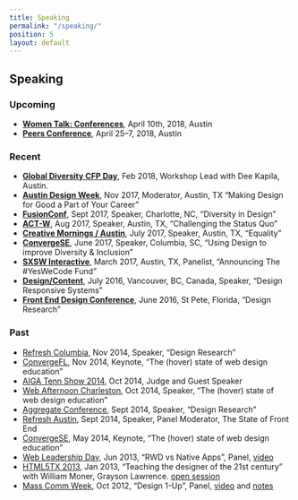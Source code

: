 ```yaml
---
title: Speaking
permalink: "/speaking/"
position: 5
layout: default
---
```


## Speaking

### Upcoming
- **[Women Talk: Conferences](https://www.eventbrite.com/e/women-talk-conferences-austin-tickets-44351675054)**, April 10th, 2018, Austin
- **[Peers Conference](http://www.peersconf.com/)**, April 25–7, 2018, Austin


### Recent
- **[Global Diversity CFP Day](https://www.eventbrite.com/e/global-diversity-cfp-day-tickets-42210751494#)**, Feb 2018, Workshop Lead with Dee Kapila, Austin. 
- **[Austin Design Week](https://austindesignweek.org/schedule/making-design-for-good-a-part-of-your-career)**, Nov 2017, Moderator, Austin, TX “Making Design for Good a Part of Your Career”
- **[FusionConf](http://fusionconf.io/)**, Sept 2017, Speaker, Charlotte, NC, “Diversity in Design”
- **[ACT-W](http://austin.act-w.org)**, Aug 2017, Speaker, Austin, TX, “Challenging the Status Quo”
- **[Creative Mornings / Austin](https://creativemornings.com/talks/sam-kapila/)**, July 2017, Speaker, Austin, TX, “Equality”
- **[ConvergeSE](http://austin.act-w.org)**, June 2017, Speaker, Columbia, SC, “Using Design to improve Diversity & Inclusion”
- **[SXSW Interactive](http://opportunityhub.co/2017hbcusxsw/)**, March 2017, Austin, TX, Panelist, “Announcing The #YesWeCode Fund”
- **[Design/Content](http://www.designcontentconf.com/)**, July 2016, Vancouver, BC, Canada, Speaker, “Design Responsive Systems”
-  **[Front End Design Conference](http://www.frontenddesignconference.com/)**, June 2016, St Pete, Florida, “Design Research”

### Past
*   [Refresh Columbia](https://www.eventbrite.com/e/refresh-columbia-november-2014-registration-14328658403), Nov 2014, Speaker, “Design Research”
*   [ConvergeFL](http://www.convergefl.com), Nov 2014, Keynote, “The (hover) state of web design education”
*   [AIGA Tenn Show 2014](http://www.tennshow2014.com), Oct 2014, Judge and Guest Speaker
*   [Web Afternoon Charleston](http://charleston.webafternoon.com/), Oct 2014, Speaker, “The (hover) state of web design education”
*   [Aggregate Conference](http://charleston.webafternoon.com/), Sept 2014, Speaker, “Design Research”
*   [Refresh Austin](https://www.facebook.com/events/284326435089364/?ref_dashboard_filter=past), Sept 2014, Speaker, Panel Moderator, The State of Front End
*   [ConvergeSE](http://www.convergese.com), May 2014, Keynote, “The (hover) state of web design education”
*   [Web Leadership Day](#), Jun 2013, “RWD vs Native Apps”, Panel, [video](http://www.youtube.com/watch?v=G6vl5vLz3bo&list=PLxtytQtmHMVMBfEPV71DOW9HMiYqInTF_)
*   [HTML5TX 2013](http://html5tx.com/pages/speakers), Jan 2013, “Teaching the designer of the 21st century” with William Moner, Grayson Lawrence. [open session](http://eventifier.co/event/html5tx/samkap)
*   [Mass Comm Week](http://www.txstatemcweek.com), Oct 2012, “Design 1-Up”, Panel, [video](http://www.ustream.tv/recorded/26581450) and [notes](http://www.samkapila.com/sharing/mcweek)
